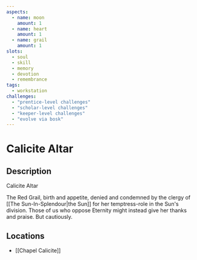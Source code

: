 ```yaml
---
aspects: 
  - name: moon
    amount: 1
  - name: heart
    amount: 1
  - name: grail
    amount: 1
slots:
  - soul
  - skill
  - memory
  - devotion
  - remembrance
tags:
  - workstation
challenges:
  - "prentice-level challenges"
  - "scholar-level challenges"
  - "keeper-level challenges"
  - "evolve via bosk"
---
```


# Calicite Altar

## Description
Calicite Altar

The Red Grail, birth and appetite, denied and condemned by the clergy of [[The Sun-In-Splendour|the Sun]] for her temptress-role in the Sun's division. Those of us who oppose Eternity might instead give her thanks and praise. But cautiously.
## Locations
- [[Chapel Calicite]]